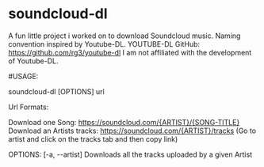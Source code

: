 # soundcloud-dl
A fun little project i worked on to download Soundcloud music. 
Naming convention inspired by Youtube-DL. YOUTUBE-DL GitHub: https://github.com/rg3/youtube-dl
I am not affiliated with the development of Youtube-DL.

#USAGE:

soundcloud-dl [OPTIONS] url

Url Formats: 

Download one Song: https://soundcloud.com/{ARTIST}/{SONG-TITLE}
Download an Artists tracks: https://soundcloud.com/{ARTIST}/tracks (Go to artist and click on the tracks tab and then copy link)

OPTIONS:
  [-a, --artist]
    Downloads all the tracks uploaded by a given Artist



